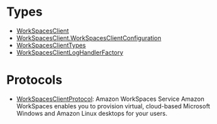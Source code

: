 # Types

  - [WorkSpacesClient](/aws-sdk-swift/reference/0.x/AWSWorkSpaces/WorkSpacesClient)
  - [WorkSpacesClient.WorkSpacesClientConfiguration](/aws-sdk-swift/reference/0.x/AWSWorkSpaces/WorkSpacesClient_WorkSpacesClientConfiguration)
  - [WorkSpacesClientTypes](/aws-sdk-swift/reference/0.x/AWSWorkSpaces/WorkSpacesClientTypes)
  - [WorkSpacesClientLogHandlerFactory](/aws-sdk-swift/reference/0.x/AWSWorkSpaces/WorkSpacesClientLogHandlerFactory)

# Protocols

  - [WorkSpacesClientProtocol](/aws-sdk-swift/reference/0.x/AWSWorkSpaces/WorkSpacesClientProtocol):
    <fullname>Amazon WorkSpaces Service</fullname>
    Amazon WorkSpaces enables you to provision virtual, cloud-based Microsoft Windows and
    Amazon Linux desktops for your users.
